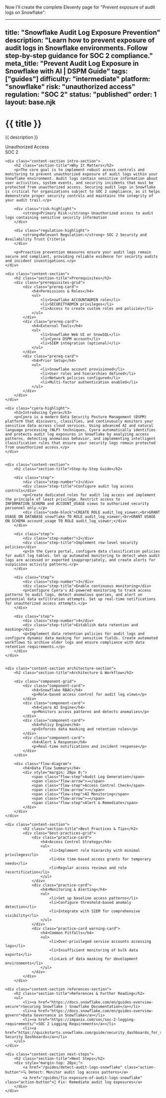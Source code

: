 Now I'll create the complete Eleventy page for "Prevent exposure of audit logs on Snowflake":

---
title: "Snowflake Audit Log Exposure Prevention"
description: "Learn how to prevent exposure of audit logs in Snowflake environments. Follow step-by-step guidance for SOC 2 compliance."
meta_title: "Prevent Audit Log Exposure in Snowflake with AI | DSPM Guide"
tags: ["guides"]
difficulty: "intermediate"
platform: "snowflake"
risk: "unauthorized access"
regulation: "SOC 2"
status: "published"
order: 1
layout: base.njk
---

<div class="container">
    <div class="header">
        <h1>{{ title }}</h1>
        <p>{{ description }}</p>
        <div class="badge">Unauthorized Access</div>
        <div class="badge regulation">SOC 2</div>
    </div>

    <div class="content-section intro-section">
        <h2 class="section-title">Why It Matters</h2>
        <p>The core goal is to implement robust access controls and monitoring to prevent unauthorized exposure of audit logs within your Snowflake environment. Audit logs contain sensitive information about user activities, system events, and security incidents that must be protected from unauthorized access. Securing audit logs in Snowflake is critical for organizations subject to SOC 2 compliance, as it helps demonstrate proper security controls and maintains the integrity of your audit trail.</p>
        
        <div class="risk-highlight">
            <strong>Primary Risk:</strong> Unauthorized access to audit logs containing sensitive security information
        </div>
        
        <div class="regulation-highlight">
            <strong>Relevant Regulation:</strong> SOC 2 Security and Availability Trust Criteria
        </div>
        
        <p>Proactive prevention measures ensure your audit logs remain secure and compliant, providing reliable evidence for security audits and incident investigations.</p>
    </div>

    <div class="content-section">
        <h2 class="section-title">Prerequisites</h2>
        <div class="prerequisites-grid">
            <div class="prereq-card">
                <h4>Permissions & Roles</h4>
                <ul>
                    <li>Snowflake ACCOUNTADMIN role</li>
                    <li>SECURITYADMIN privileges</li>
                    <li>Access to create custom roles and policies</li>
                </ul>
            </div>
            <div class="prereq-card">
                <h4>External Tools</h4>
                <ul>
                    <li>Snowflake Web UI or SnowSQL</li>
                    <li>Cyera DSPM account</li>
                    <li>SIEM integration (optional)</li>
                </ul>
            </div>
            <div class="prereq-card">
                <h4>Prior Setup</h4>
                <ul>
                    <li>Snowflake account provisioned</li>
                    <li>User roles and hierarchies defined</li>
                    <li>Network policies configured</li>
                    <li>Multi-factor authentication enabled</li>
                </ul>
            </div>
        </div>
    </div>
	
    <div class="cyera-highlight">
        <h3>Introducing Cyera</h3>
        <p>Cyera is a modern Data Security Posture Management (DSPM) platform that discovers, classifies, and continuously monitors your sensitive data across cloud services. Using advanced AI and natural language processing (NLP) techniques, Cyera automatically identifies and protects audit log exposures in Snowflake by analyzing access patterns, detecting anomalous behavior, and implementing intelligent classification rules that ensure your security logs remain protected from unauthorized access.</p>
    </div>
	

    <div class="content-section">
        <h2 class="section-title">Step-by-Step Guide</h2>
        
        <div class="step">
            <div class="step-number">1</div>
            <div class="step-title">Configure audit log access controls</div>
            <p>Create dedicated roles for audit log access and implement the principle of least privilege. Restrict access to INFORMATION_SCHEMA and ACCOUNT_USAGE views to authorized security personnel only.</p>
            <div class="code-block">CREATE ROLE audit_log_viewer;<br>GRANT USAGE ON DATABASE snowflake TO ROLE audit_log_viewer;<br>GRANT USAGE ON SCHEMA account_usage TO ROLE audit_log_viewer;</div>
        </div>

        <div class="step">
            <div class="step-number">2</div>
            <div class="step-title">Implement row-level security policies</div>
            <p>In the Cyera portal, configure data classification policies for audit log tables. Set up automated monitoring to detect when audit logs are accessed or exported inappropriately, and create alerts for suspicious activity patterns.</p>
        </div>

        <div class="step">
            <div class="step-number">3</div>
            <div class="step-title">Enable continuous monitoring</div>
            <p>Configure Cyera's AI-powered monitoring to track access patterns to audit logs, detect anomalous queries, and alert on potential data exfiltration attempts. Set up real-time notifications for unauthorized access attempts.</p>
        </div>

        <div class="step">
            <div class="step-number">4</div>
            <div class="step-title">Establish data retention and masking</div>
            <p>Implement data retention policies for audit logs and configure dynamic data masking for sensitive fields. Create automated workflows to archive older logs and ensure compliance with data retention requirements.</p>
        </div>
    </div>


    <div class="content-section architecture-section">
        <h2 class="section-title">Architecture & Workflow</h2>
        
        <div class="component-grid">
            <div class="component-card">
                <h4>Snowflake RBAC</h4>
                <p>Role-based access control for audit log views</p>
            </div>
            <div class="component-card">
                <h4>Cyera AI Engine</h4>
                <p>Monitors access patterns and detects anomalies</p>
            </div>
            <div class="component-card">
                <h4>Policy Engine</h4>
                <p>Enforces data masking and retention rules</p>
            </div>
            <div class="component-card">
                <h4>Alert & Response</h4>
                <p>Real-time notifications and incident response</p>
            </div>
        </div>

        <div class="flow-diagram">
            <h4>Data Flow Summary</h4>
            <div style="margin: 20px 0;">
                <span class="flow-step">Audit Log Generation</span>
                <span class="flow-arrow">→</span>
                <span class="flow-step">Access Control Check</span>
                <span class="flow-arrow">→</span>
                <span class="flow-step">AI Monitoring</span>
                <span class="flow-arrow">→</span>
                <span class="flow-step">Alert & Remediate</span>
            </div>
        </div>
    </div>

	<div class="content-section">
	        <h2 class="section-title">Best Practices & Tips</h2>
	        <div class="best-practices-grid">
	            <div class="practice-card">
	                <h4>Access Control Strategy</h4>
	                <ul>
	                    <li>Implement role hierarchy with minimal privileges</li>
	                    <li>Use time-based access grants for temporary needs</li>
	                    <li>Regular access reviews and role recertification</li>
	                </ul>
	            </div>
	            <div class="practice-card">
	                <h4>Monitoring & Alerting</h4>
	                <ul>
	                    <li>Set up baseline access patterns</li>
	                    <li>Configure threshold-based anomaly detection</li>
	                    <li>Integrate with SIEM for comprehensive visibility</li>
	                </ul>
	            </div>
	            <div class="practice-card warning-card">
	                <h4>Common Pitfalls</h4>
	                <ul>
	                    <li>Over-privileged service accounts accessing logs</li>
	                    <li>Insufficient monitoring of bulk data exports</li>
	                    <li>Lack of data masking for development environments</li>
	                </ul>
	            </div>
	        </div>
	    </div>

    <div class="content-section references-section">
        <h2 class="section-title">References & Further Reading</h2>
        <ul>
            <li><a href="https://docs.snowflake.com/en/guides-overview-secure">Securing Snowflake | Snowflake Documentation</a></li>
            <li><a href="https://docs.snowflake.com/en/guides-overview-govern">Data Governance in Snowflake</a></li>
            <li><a href="https://impanix.com/soc/soc-2-logging-requirements/">SOC 2 Logging Requirements</a></li>
            <li><a href="https://quickstarts.snowflake.com/guide/security_dashboards_for_snowflake/index.html">Snowflake Security Dashboards</a></li>
        </ul>
    </div>

    <div class="content-section next-steps">
        <h2 class="section-title">Next Steps</h2>
        <div style="margin-top: 20px;">
            <a href="/guides/detect-audit-logs-snowflake" class="action-button">🔍 Detect: Monitor audit log access patterns</a>
            <a href="/guides/fix-exposure-of-audit-logs-snowflake" class="action-button">🔧 Fix: Remediate audit log exposures</a>
        </div>
    </div>
</div>